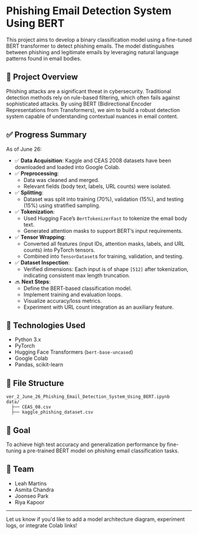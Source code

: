# Phishing Email Detection System Using BERT

This project aims to develop a binary classification model using a fine-tuned BERT transformer to detect phishing emails. The model distinguishes between phishing and legitimate emails by leveraging natural language patterns found in email bodies.

## 🚀 Project Overview

Phishing attacks are a significant threat in cybersecurity. Traditional detection methods rely on rule-based filtering, which often fails against sophisticated attacks. By using BERT (Bidirectional Encoder Representations from Transformers), we aim to build a robust detection system capable of understanding contextual nuances in email content.

## ✅ Progress Summary

As of June 26:

- ✅ **Data Acquisition**: Kaggle and CEAS 2008 datasets have been downloaded and loaded into Google Colab.
- ✅ **Preprocessing**:
  - Data was cleaned and merged.
  - Relevant fields (body text, labels, URL counts) were isolated.
- ✅ **Splitting**:
  - Dataset was split into training (70%), validation (15%), and testing (15%) using stratified sampling.
- ✅ **Tokenization**:
  - Used Hugging Face’s `BertTokenizerFast` to tokenize the email body text.
  - Generated attention masks to support BERT’s input requirements.
- ✅ **Tensor Wrapping**:
  - Converted all features (input IDs, attention masks, labels, and URL counts) into PyTorch tensors.
  - Combined into `TensorDataset`s for training, validation, and testing.
- ✅ **Dataset Inspection**:
  - Verified dimensions: Each input is of shape `[512]` after tokenization, indicating consistent max length truncation.
- 🔜 **Next Steps**:
  - Define the BERT-based classification model.
  - Implement training and evaluation loops.
  - Visualize accuracy/loss metrics.
  - Experiment with URL count integration as an auxiliary feature.

## 🧠 Technologies Used

- Python 3.x
- PyTorch
- Hugging Face Transformers (`bert-base-uncased`)
- Google Colab
- Pandas, scikit-learn

## 📁 File Structure

```
ver_2_June_26_Phishing_Email_Detection_System_Using_BERT.ipynb
data/
  ├── CEAS_08.csv
  ├── kaggle_phishing_dataset.csv
```

## 🤖 Goal

To achieve high test accuracy and generalization performance by fine-tuning a pre-trained BERT model on phishing email classification tasks.

## 👥 Team

- Leah Martins
- Asmita Chandra
- Joonseo Park
- Riya Kapoor

---

Let us know if you'd like to add a model architecture diagram, experiment logs, or integrate Colab links!
